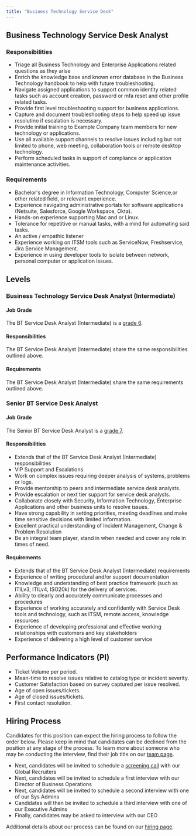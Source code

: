 ```yaml
---
title: "Business Technology Service Desk"
---
```


## Business Technology Service Desk Analyst

### Responsibilities

- Triage all Business Technology and Enterprise Applications related questions as they arise
- Enrich the knowledge base and known error database in the Business Technology handbook to help with future troubleshooting.
- Navigate assigned applications to support common identity related tasks such as account creation, password or mfa reset and other profile related tasks.
- Provide first level troubleshooting support for business applications.
- Capture and document troubleshooting steps to help speed up issue resolutino if escalation is necessary.
- Provide initial training to Example Company team members for new technology or applications.
- Use all available support channels to resolve issues including but not limited to phone, web meeting, collaboration tools or remote desktop technology.
- Perform scheduled tasks in support of compliance or application maintenance activities.

### Requirements

- Bachelor's degree in Information Technology, Computer Science,or other related field, or relevant experience.
- Experience navigating administrative portals for software applications (Netsuite, Salesforce, Google Workspace, Okta).
- Hands-on experience supporting Mac and or Linux.
- Tolerance for repetitive or manual tasks, with a mind for automating said tasks.
- An active / empathic listener
- Experience working on ITSM tools such as ServiceNow, Freshservice, Jira Service Management.
- Experience in using developer tools to isolate between network, personal computer or application issues.

## Levels

### Business Technology Service Desk Analyst (Intermediate)

#### Job Grade

The BT Service Desk Analyst (Intermediate) is a [grade 6](/handbook/total-rewards/compensation/compensation-calculator/#example_company-job-grades).

#### Responsibilities

The BT Service Desk Analyst (Intermediate) share the same responsibilities outlined above.

#### Requirements

The BT Service Desk Analyst (Intermediate) share the same requirements outlined above.

### Senior BT Service Desk Analyst

#### Job Grade

The Senior BT Service Desk Analyst is a [grade 7](/handbook/total-rewards/compensation/compensation-calculator/#example_company-job-grades).

#### Responsibilities

- Extends that of the BT Service Desk Analyst (Intermediate) responsibilities
- VIP Support and Escalations
- Work on complex issues requiring deeper analysis of systems, problems or logs.
- Provide mentorship to peers and intermediate service desk analysts.
- Provide escalation or next tier support for service desk analysts.
- Collaborate closely with Security, Information Technology, Enterprise Applications and other business units to resolve issues.
- Have strong capability in setting priorities, meeting deadlines and make time sensitive decisions with limited information.
- Excellent practical understanding of Incident Management, Change &  Problem Resolution
- Be an integral team player, stand in when needed and cover any role in times of need.

#### Requirements

- Extends that of the BT Service Desk Analyst (Intermediate) requirements
- Experience of writing procedural and/or support documentation
- Knowledge and understanding of best practice framework (such as ITILv3, ITILv4, ISO20k) for the delivery of services.
- Ability to clearly and accurately communicate processes and procedures
- Experience of working accurately and confidently with Service Desk tools and technology, such as ITSM, remote access, knowledge resources
- Experience of developing professional and effective working relationships with customers and key stakeholders
- Experience of delivering a high level of customer service

## Performance Indicators (PI)

- Ticket Volume per period.
- Mean-time to resolve issues relative to catalog type or incident severity.
- Customer Satisfaction based on survey captured per issue resolved.
- Age of open issues/tickets.
- Age of closed issues/tickets.
- First contact resolution.

## Hiring Process

Candidates for this position can expect the hiring process to follow the order below. Please keep in mind that candidates can be declined from the position at any stage of the process. To learn more about someone who may be conducting the interview, find their job title on our [team page](/handbook/company/team/).

- Next, candidates will be invited to schedule a [screening call](/handbook/hiring/#screening-call) with our Global Recruiters
- Next, candidates will be invited to schedule a first interview with our Director of Business Operations
- Next, candidates will be invited to schedule a second interview with one of our Sys Admins
- Candidates will then be invited to schedule a third interview with one of our Executive Admins
- Finally, candidates may be asked to interview with our CEO

Additional details about our process can be found on our [hiring page](/handbook/hiring/).

